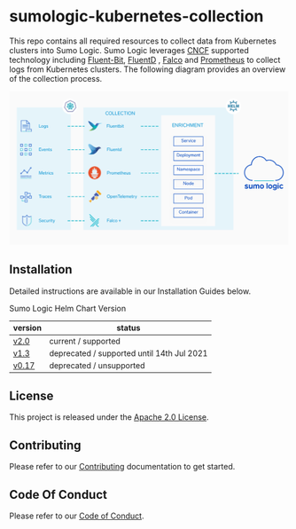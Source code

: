 # sumologic-kubernetes-collection

This repo contains all required resources to collect data from Kubernetes clusters into Sumo Logic. Sumo Logic leverages [CNCF](https://www.cncf.io) supported technology including [Fluent-Bit](https://fluentbit.io), [FluentD](https://www.fluentd.org) , [Falco](https://www.falco.org/) and [Prometheus](https://prometheus.io) to collect logs from Kubernetes clusters. The following diagram provides an overview of the collection process.

![overview](/images/overview.png)

## Installation

Detailed instructions are available in our Installation Guides below.

Sumo Logic Helm Chart Version

| version | status |
|--|--|
|[v2.0](https://github.com/SumoLogic/sumologic-kubernetes-collection/tree/release-v2.0/deploy/README.md) | current / supported  |
|[v1.3](https://github.com/SumoLogic/sumologic-kubernetes-collection/tree/release-v1.3/deploy/README.md) | deprecated / supported until 14th Jul 2021 |
|[v0.17](https://github.com/SumoLogic/sumologic-kubernetes-collection/tree/release-v0.17/deploy/README.md) | deprecated / unsupported |

## License

This project is released under the [Apache 2.0 License](./LICENSE).

## Contributing

Please refer to our [Contributing](./CONTRIBUTING.md) documentation to get started.

## Code Of Conduct

Please refer to our [Code of Conduct](CODE_OF_CONDUCT.md).
